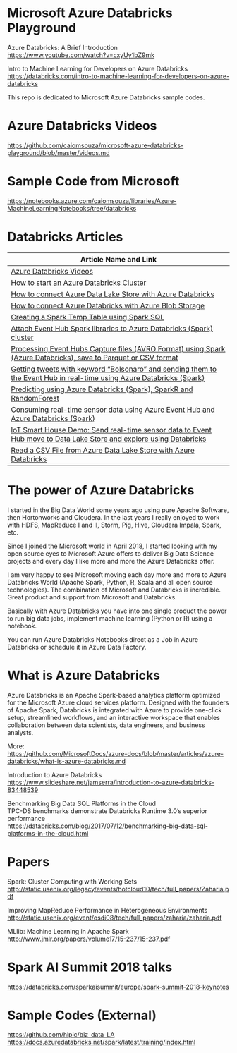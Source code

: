 # Microsoft Azure Databricks Playground

Azure Databricks: A Brief Introduction <BR>
https://www.youtube.com/watch?v=cxyUy1bZ9mk <BR>

Intro to Machine Learning for Developers on Azure Databricks <BR>
https://databricks.com/intro-to-machine-learning-for-developers-on-azure-databricks  <BR>

This repo is dedicated to Microsoft Azure Databricks sample codes.

# Azure Databricks Videos
https://github.com/caiomsouza/microsoft-azure-databricks-playground/blob/master/videos.md

# Sample Code from Microsoft
https://notebooks.azure.com/caiomsouza/libraries/Azure-MachineLearningNotebooks/tree/databricks

# Databricks Articles
| Article Name and Link |
| ------------- |
| [Azure Databricks Videos](https://medium.com/@caiomsouza/azure-databricks-videos-e5dc06bb3334) | 
| [How to start an Azure Databricks Cluster](https://medium.com/@caiomsouza/start-an-azure-databricks-cluster-bc69f2ff7661) | 
| [How to connect Azure Data Lake Store with Azure Databricks](https://medium.com/@caiomsouza/connect-azure-data-lake-store-with-azure-databricks-52f5fe73a29d) | 
| [How to connect Azure Databricks with Azure Blob Storage](https://medium.com/@caiomsouza/how-to-connect-azure-databricks-with-azure-blob-storage-1b3307620524) | 
| [Creating a Spark Temp Table using Spark SQL](https://medium.com/@caiomsouza/creating-a-spark-table-using-spark-sql-9f045ec19ea2) | 
| [Attach Event Hub Spark libraries to Azure Databricks (Spark) cluster](https://medium.com/@caiomsouza/attach-event-hub-spark-libraries-to-azure-databricks-spark-cluster-5b0e08325611) | 
| [Processing Event Hubs Capture files (AVRO Format) using Spark (Azure Databricks), save to Parquet or CSV format](https://medium.com/@caiomsouza/processing-event-hubs-capture-files-avro-format-using-spark-azure-databricks-save-to-parquet-95259001d85f) | 
| [Getting tweets with keyword “Bolsonaro” and sending them to the Event Hub in real-time using Azure Databricks (Spark)](https://medium.com/@caiomsouza/getting-tweets-with-keyword-bolsonaro-and-sending-them-to-the-event-hub-in-realtime-using-azure-9129d68a4cca) | 
| [Predicting using Azure Databricks (Spark), SparkR and RandomForest](https://medium.com/@caiomsouza/predicting-using-azure-databricks-spark-sparkr-and-randomforest-674d771a83dd) | 
| [Consuming real-time sensor data using Azure Event Hub and Azure Databricks (Spark)](https://medium.com/@caiomsouza/consuming-real-time-sensor-data-using-azure-event-hub-and-azure-databricks-spark-91b5469083a) | 
| [IoT Smart House Demo: Send real-time sensor data to Event Hub move to Data Lake Store and explore using Databricks](https://medium.com/@caiomsouza/send-real-time-sensor-data-to-azure-event-hub-and-azure-data-lake-storage-556e0d6d485d) | 
| [Read a CSV File from Azure Data Lake Store with Azure Databricks](https://medium.com/@caiomsouza/read-a-csv-file-from-azure-data-laka-store-with-azure-databricks-2da425088fca) | 


# The power of Azure Databricks

I started in the Big Data World some years ago using pure Apache Software, then Hortonworks and Cloudera. In the last years I really enjoyed to work with HDFS, MapReduce I and II, Storm, Pig, Hive, Cloudera Impala, Spark, etc. 

Since I joined the Microsoft world in April 2018, I started looking with my open source eyes to Microsoft Azure offers to deliver Big Data Science projects and every day I like more and more the Azure Databricks offer. 

I am very happy to see Microsoft moving each day more and more to Azure Databricks World (Apache Spark, Python, R, Scala and all open source technologies). The combination of Microsoft and Databricks is incredible. Great product and support from Microsoft and Databricks.

Basically with Azure Databricks you have into one single product the power to run big data jobs, implement machine learning (Python or R) using a notebook.

You can run Azure Databricks Notebooks direct as a Job in Azure Databricks or schedule it in Azure Data Factory.

# What is Azure Databricks
Azure Databricks is an Apache Spark-based analytics platform optimized for the Microsoft Azure cloud services platform. Designed with the founders of Apache Spark, Databricks is integrated with Azure to provide one-click setup, streamlined workflows, and an interactive workspace that enables collaboration between data scientists, data engineers, and business analysts.

More: <BR>
https://github.com/MicrosoftDocs/azure-docs/blob/master/articles/azure-databricks/what-is-azure-databricks.md

Introduction to Azure Databricks <BR>
https://www.slideshare.net/jamserra/introduction-to-azure-databricks-83448539 <BR>
  
Benchmarking Big Data SQL Platforms in the Cloud <BR>
TPC-DS benchmarks demonstrate Databricks Runtime 3.0’s superior performance  <BR>
https://databricks.com/blog/2017/07/12/benchmarking-big-data-sql-platforms-in-the-cloud.html  <BR>


# Papers

Spark: Cluster Computing with Working Sets <BR>
http://static.usenix.org/legacy/events/hotcloud10/tech/full_papers/Zaharia.pdf <BR>

Improving MapReduce Performance in Heterogeneous Environments <BR> 
http://static.usenix.org/event/osdi08/tech/full_papers/zaharia/zaharia.pdf <BR>

MLlib: Machine Learning in Apache Spark <BR>
http://www.jmlr.org/papers/volume17/15-237/15-237.pdf <BR>

# Spark AI Summit 2018 talks
https://databricks.com/sparkaisummit/europe/spark-summit-2018-keynotes

# Sample Codes (External)
https://github.com/hipic/biz_data_LA <BR>
https://docs.azuredatabricks.net/spark/latest/training/index.html <BR>
  
